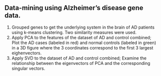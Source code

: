 ## Data-mining using Alzheimer’s disease gene data. 
1. Grouped genes to get the underlying system in the brain of AD patients using k-means clustering. 
Two similarity measures were used. 
2. Apply PCA to the features of the dataset of AD and control combined; Plot the AD cases (labeled in red) and normal
controls (labeled in green) in a 3D figure where the 3 coordinates correspond to the first 3 largest eighenvectors. 
3. Apply SVD to the dataset of AD and control combined; Examine the relationship between the eigenvectors of PCA and 
the corresponding singular vectors. 

